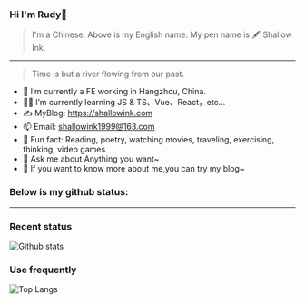 
### Hi I'm Rudy👋
> I'm a Chinese. Above is my English name.
> My pen name is  🖋  Shallow Ink.

---

> Time is but a river flowing from our past.

- 🤖 I’m currently a FE working in Hangzhou, China.
- 👨‍💻 I’m currently learning JS & TS、Vue、React，etc...
- ✍️ MyBlog: https://shallowink.com
- 📫 Email: shallowink1999@163.com
- 🎣 Fun fact: Reading, poetry, watching movies, traveling, exercising, thinking, video games
- 💬 Ask me about Anything you want~
- 📔 If you want to know more about me,you can try my blog~

### Below is my github status:

---

### Recent status

![Github stats](https://github-readme-stats.vercel.app/api?username=ShallowInk-cloud&theme=onedark)



### Use frequently

![Top Langs](https://github-readme-stats.vercel.app/api/top-langs/?username=anuraghazra&layout=compact&theme=onedark)


